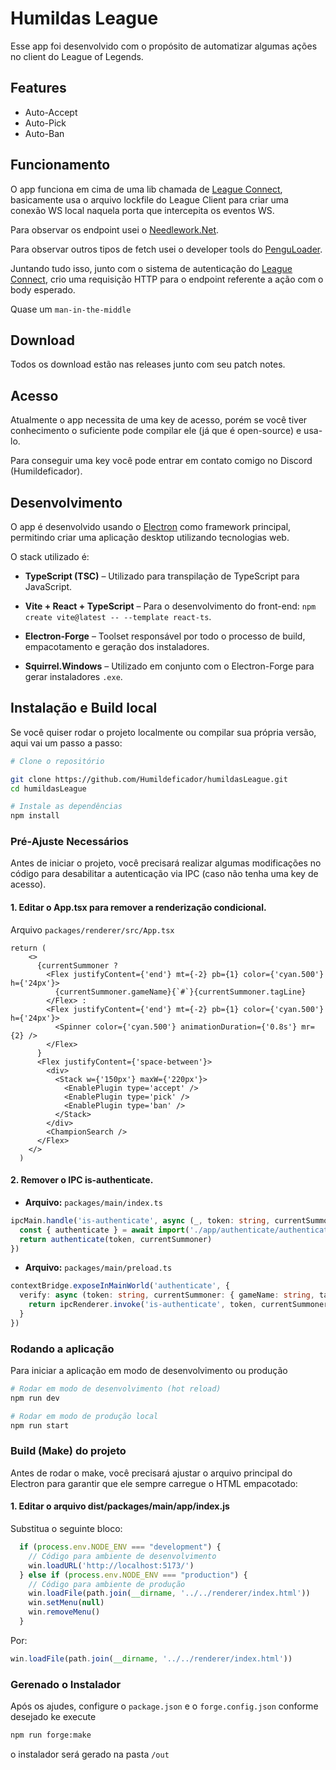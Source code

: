 # Humildas League

Esse app foi desenvolvido com o propósito de automatizar algumas ações no client do League of Legends.

## Features

- Auto-Accept
- Auto-Pick
- Auto-Ban

## Funcionamento

O app funciona em cima de uma lib chamada de [League Connect](https://github.com/junlarsen/league-connect), basicamente usa o arquivo lockfile do League Client para criar uma conexão WS local naquela porta que intercepita os eventos WS.

Para observar os endpoint usei o [Needlework.Net](https://github.com/BlossomiShymae/Needlework.Net).

Para observar outros tipos de fetch usei o developer tools do [PenguLoader](https://github.com/PenguLoader/PenguLoader).

Juntando tudo isso, junto com o sistema de autenticação do [League Connect](https://github.com/junlarsen/league-connect), crio uma requisição HTTP para o endpoint referente a ação com o body esperado.

Quase um `man-in-the-middle`

## Download

Todos os download estão nas releases junto com seu patch notes.

## Acesso

Atualmente o app necessita de uma key de acesso, porém se você tiver conhecimento o suficiente pode compilar ele (já que é open-source) e usa-lo.

Para conseguir uma key você pode entrar em contato comigo no Discord (Humildeficador).

## Desenvolvimento

O app é desenvolvido usando o [Electron](https://github.com/electron/electron) como framework principal, permitindo criar uma aplicação desktop utilizando tecnologias web.

O stack utilizado é:

- **TypeScript (TSC)** – Utilizado para transpilação de TypeScript para JavaScript.

- **Vite + React + TypeScript** – Para o desenvolvimento do front-end:
`npm create vite@latest -- --template react-ts`.

- **Electron-Forge** – Toolset responsável por todo o processo de build, empacotamento e geração dos instaladores.

- **Squirrel.Windows** – Utilizado em conjunto com o Electron-Forge para gerar instaladores `.exe`.

## Instalação e Build local

Se você quiser rodar o projeto localmente ou compilar sua própria versão, aqui vai um passo a passo:

```bash
# Clone o repositório

git clone https://github.com/Humildeficador/humildasLeague.git
cd humildasLeague

# Instale as dependências
npm install
```

### Pré-Ajuste Necessários

Antes de iniciar o projeto, você precisará realizar algumas modificações no código para desabilitar a autenticação via IPC (caso não tenha uma key de acesso).

#### 1. **Editar o App.tsx para remover a renderização condicional.**

Arquivo `packages/renderer/src/App.tsx`

```tsx
return (
    <>
      {currentSummoner ?
        <Flex justifyContent={'end'} mt={-2} pb={1} color={'cyan.500'} h={'24px'}>
          {currentSummoner.gameName}{`#`}{currentSummoner.tagLine}
        </Flex> :
        <Flex justifyContent={'end'} mt={-2} pb={1} color={'cyan.500'} h={'24px'}>
          <Spinner color={'cyan.500'} animationDuration={'0.8s'} mr={2} />
        </Flex>
      }
      <Flex justifyContent={'space-between'}>
        <div>
          <Stack w={'150px'} maxW={'220px'}>
            <EnablePlugin type='accept' />
            <EnablePlugin type='pick' />
            <EnablePlugin type='ban' />
          </Stack>
        </div>
        <ChampionSearch />
      </Flex>
    </>
  )
```

#### 2. **Remover o IPC is-authenticate.**

- **Arquivo:** `packages/main/index.ts`

```ts
ipcMain.handle('is-authenticate', async (_, token: string, currentSummoner) => {
  const { authenticate } = await import('./app/authenticate/authenticate')
  return authenticate(token, currentSummoner)
})
```

- **Arquivo:** `packages/main/preload.ts`

```ts
contextBridge.exposeInMainWorld('authenticate', {
  verify: async (token: string, currentSummoner: { gameName: string, tagLine: string }) => {
    return ipcRenderer.invoke('is-authenticate', token, currentSummoner)
  }
})
```

### Rodando a aplicação

Para iniciar a aplicação em modo de desenvolvimento ou produção

```bash
# Rodar em modo de desenvolvimento (hot reload)
npm run dev

# Rodar em modo de produção local
npm run start
```

### Build (Make) do projeto

Antes de rodar o make, você precisará ajustar o arquivo principal do Electron para garantir que ele sempre carregue o HTML empacotado:

#### 1. **Editar o arquivo dist/packages/main/app/index.js**


Substitua o seguinte bloco:

```js
  if (process.env.NODE_ENV === "development") {
    // Código para ambiente de desenvolvimento
    win.loadURL('http://localhost:5173/')
  } else if (process.env.NODE_ENV === "production") {
    // Código para ambiente de produção
    win.loadFile(path.join(__dirname, '../../renderer/index.html'))
    win.setMenu(null)
    win.removeMenu()
  }
```

Por:

```js
win.loadFile(path.join(__dirname, '../../renderer/index.html'))
```

### Gerenado o Instalador

Após os ajudes, configure o `package.json` e o `forge.config.json` conforme desejado ke execute

```bash
npm run forge:make
```

o instalador será gerado na pasta `/out`
